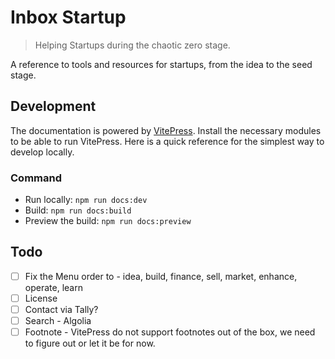 # Inbox Startup

> Helping Startups during the chaotic zero stage.

A reference to tools and resources for startups, from the idea to the seed stage.

## Development

The documentation is powered by [VitePress](https://vitepress.dev). Install the necessary modules to be able to run VitePress. Here is a quick reference for the simplest way to develop locally.

### Command

- Run locally: `npm run docs:dev`
- Build: `npm run docs:build`
- Preview the build: `npm run docs:preview`

## Todo

- [ ] Fix the Menu order to - idea, build, finance, sell, market, enhance, operate, learn
- [ ] License
- [ ] Contact via Tally?
- [ ] Search - Algolia
- [ ] Footnote - VitePress do not support footnotes out of the box, we need to figure out or let it be for now.